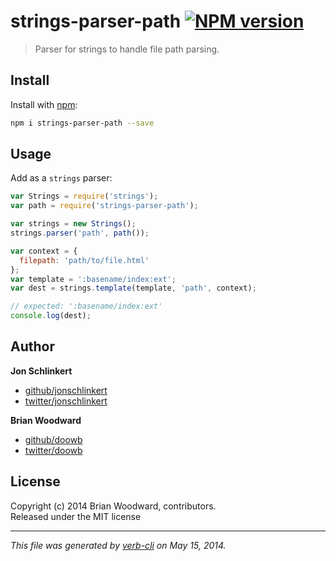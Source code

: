 # strings-parser-path [![NPM version](https://badge.fury.io/js/strings-parser-path.png)](http://badge.fury.io/js/strings-parser-path)

> Parser for strings to handle file path parsing.

## Install
Install with [npm](npmjs.org):

```bash
npm i strings-parser-path --save
``` 

## Usage
Add as a `strings` parser:

```js
var Strings = require('strings');
var path = require('strings-parser-path');

var strings = new Strings();
strings.parser('path', path());

var context = {
  filepath: 'path/to/file.html'
};
var template = ':basename/index:ext';
var dest = strings.template(template, 'path', context);

// expected: ':basename/index:ext'
console.log(dest);
```

## Author

**Jon Schlinkert**

+ [github/jonschlinkert](https://github.com/jonschlinkert)
+ [twitter/jonschlinkert](http://twitter.com/jonschlinkert)

**Brian Woodward**

+ [github/doowb](https://github.com/doowb)
+ [twitter/doowb](http://twitter.com/doowb)


## License
Copyright (c) 2014 Brian Woodward, contributors.  
Released under the MIT license

***

_This file was generated by [verb-cli](https://github.com/assemble/verb-cli) on May 15, 2014._
